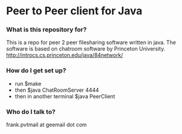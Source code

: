 # Peer to Peer client for Java  #

### What is this repository for? ###

This is a repo for peer 2 peer filesharing software written in java.
The software is based on chatroom software by Princeton University.
http://introcs.cs.princeton.edu/java/84network/

### How do I get set up? ###

* run $make
* then $java ChatRoomServer 4444
* then in another terminal $java PeerClient


### Who do I talk to? ###

frank.pvtmail at geemail dot com